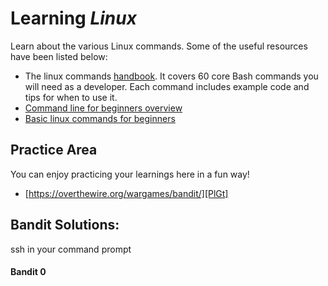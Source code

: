 # Learning _Linux_

Learn about the various Linux commands. Some of the useful resources have been listed below:

- The linux commands [handbook][PlGd]. It covers 60 core Bash commands you will need as a developer. Each command includes example code and tips for when to use it.
- [Command line for beginners overview][PlDb]
- [Basic linux commands for beginners][PlGh]


## Practice Area
You can enjoy practicing your learnings here in a fun way!

- [https://overthewire.org/wargames/bandit/][PlGt]

## Bandit Solutions:

ssh in your command prompt

#### Bandit 0

```sh



```



```sh



```

   [PlDb]: <https://ubuntu.com/tutorials/command-line-for-beginners#1-overview>
   [PlGh]: <https://maker.pro/linux/tutorial/basic-linux-commands-for-beginners>
   [PlGd]: <https://www.freecodecamp.org/news/the-linux-commands-handbook/>
   [PlGt]: <https://overthewire.org/wargames/bandit/>
